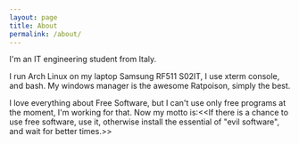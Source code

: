 ```yaml
---
layout: page
title: About
permalink: /about/
---
```


I'm an IT engineering student from Italy.

I run Arch Linux on my laptop Samsung RF511 S02IT, I use xterm console, and bash. My
windows manager is the awesome Ratpoison, simply the best.

I love everything about Free Software, but I can't use only free programs at the moment, I'm
working for that. Now my motto is:<<If there is a chance to use free software, use it,
otherwise install the essential of "evil software", and wait for better times.>> 

